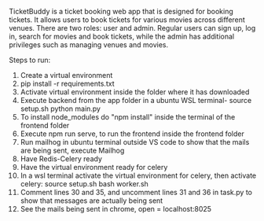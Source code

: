 TicketBuddy is a ticket booking web app that is designed for booking tickets. It allows users to book tickets for various movies across different venues. There are two roles: user and admin. Regular users can sign up, log in, search for movies and book tickets, while the admin has additional privileges such as managing venues and movies.

Steps to run:
1. Create a virtual environment
2. pip install -r requirements.txt
3. Activate virtual environment inside the folder where it has downloaded
4. Execute backend from the app folder in a ubuntu WSL terminal-
    source setup.sh
    python main.py
5. To install node_modules do "npm install" inside the terminal of the frontend folder
6. Execute npm run serve, to run the frontend inside the frontend folder
7. Run mailhog in ubuntu terminal outside VS code to show that the mails are being sent, execute Mailhog
8. Have Redis-Celery ready
9. Have the virtual environment ready for celery
10. In a wsl terminal activate the virtual environment for celery, then activate celery:
    source setup.sh
    bash worker.sh
11. Comment lines 30 and 35, and uncomment lines 31 and 36 in task.py to show that messages are actually being sent
12. See the mails being sent in chrome, open = localhost:8025
